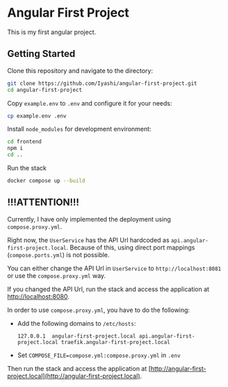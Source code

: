 # Angular First Project
This is my first angular project.

## Getting Started

Clone this repository and navigate to the directory:
```bash
git clone https://github.com/Iyashi/angular-first-project.git
cd angular-first-project
```

Copy `example.env` to `.env` and configure it for your needs:
```bash
cp example.env .env
```

Install `node_modules` for development environment:
```bash
cd frontend
npm i
cd ..
```

Run the stack
```bash
docker compose up --build
```

## !!!ATTENTION!!!
Currently, I have only implemented the deployment using `compose.proxy.yml`.

Right now, the `UserService` has the API Url hardcoded as `api.angular-first-project.local`.
Because of this, using direct port mappings (`compose.ports.yml`) is not possible.

You can either change the API Url in `UserService` to `http://localhost:8081` or use the `compose.proxy.yml` way.

If you changed the API Url, run the stack and access the application at [http://localhost:8080](http://localhost:8080).

In order to use `compose.proxy.yml`, you have to do the following:

- Add the following domains to `/etc/hosts`:
  ```hosts
  127.0.0.1  angular-first-project.local api.angular-first-project.local traefik.angular-first-project.local
  ```
- Set `COMPOSE_FILE=compose.yml:compose.proxy.yml` in `.env`

Then run the stack and access the application at [http://angular-first-project.local](http://angular-first-project.local).
